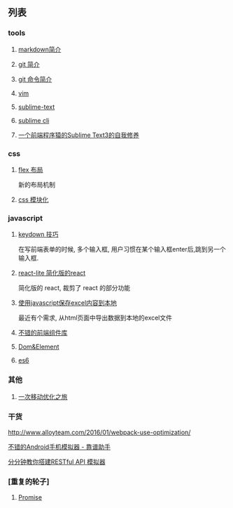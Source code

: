 ## 列表

### tools

1. [markdown简介](./tools/markdown.md)

2. [git 简介](./tools/git.md)

3. [git 命令简介](./tools/git_cli.md)

4. [vim](http://coolshell.cn/articles/5426.html)

5. [sublime-text](http://macplay.leanote.com/post/%E8%BF%91%E4%B9%8E%E5%AE%8C%E7%BE%8E%E7%9A%84-Markdown-%E5%86%99%E4%BD%9C%E4%BD%93%E9%AA%8C-Sublime-Text-3-OmniMarkupPreviewer)

6. [sublime cli](./tools/sublime-cli.md)

7. [一个前端程序猿的Sublime Text3的自我修养](http://guowenfh.github.io/2015/12/26/SublimeText/)

### css

1. [flex 布局](./css/flex/readme.md)

	新的布局机制

2. [css 模块化](https://segmentfault.com/a/1190000004300065)

### javascript

1. [keydown 技巧](./javascript/keydown.md)
	
	在写前端表单的时候, 多个输入框, 用户习惯在某个输入框enter后,跳到另一个输入框.

2. [react-lite 简化版的react](https://github.com/Lucifier129/react-lite)

	简化版的 react, 裁剪了 react 的部分功能

3. [使用javascript保存excel内容到本地](./javascript/chrome-excel.md)

	最近有个需求, 从html页面中导出数据到本地的excel文件

4. [不错的前端组件库](./react/ui.md)

5. [Dom&Element](./javascript/20160612.md)

6. [es6](./javascript/20160625.md)

### 其他

1. [一次移动优化之旅](./react/20160601.md)

### 干货

<http://www.alloyteam.com/2016/01/webpack-use-optimization/>

[不错的Android手机模拟器 - 靠谱助手](http://www.kpzs.com/)

[分分钟教你搭建RESTful API 模拟器](http://leftstick.github.io/tech/2014/09/10/mockbackend)

### [重复的轮子]

1. [Promise](./javascript/20160701.md)